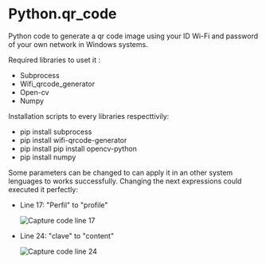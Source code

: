 # Python.qr_code
Python code to generate a qr code image using your ID Wi-Fi and password of your own network in Windows systems. 

Required libraries to uset it :

- Subprocess
- Wifi_qrcode_generator 
- Open-cv
- Numpy

Installation scripts to every libraries respecttivily:

- pip install subprocess
- pip install wifi-qrcode-generator
- pip install pip install opencv-python
- pip install numpy

Some parameters can be changed to can apply it in an other system lenguages to works successfully. Changing the next expressions could executed it perfectly:

- Line 17: "Perfil" to "profile"


     <img scr="https://i.ibb.co/8bDWJyF/Perfil1.jpg" title="Capture code line 17"> 

      
- Line 24: "clave" to "content"

     <img src="https://i.ibb.co/wpsC6L7/Clave.jpg" title="Capture code line 24">
     











